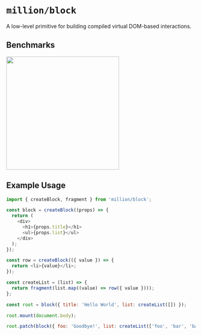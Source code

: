 # `million/block`

A low-level primitive for building compiled virtual DOM-based interactions.

## Benchmarks

<img src="https://cloud-nwwgel7ih-hack-club-bot.vercel.app/0image.png" width="300" />

## Example Usage

```js
import { createBlock, fragment } from 'million/block';

const block = createBlock((props) => {
  return (
    <div>
      <h1>{props.title}</h1>
      <ul>{props.list}</ul>
    </div>
  );
});

const row = createBlock(({ value }) => {
  return <li>{value}</li>;
});

const createList = (list) => {
  return fragment(list.map((value) => row({ value })));
};

const root = block({ title: 'Hello World', list: createList([]) });

root.mount(document.body);

root.patch(block({ foo: 'Goodbye!', list: createList(['foo', 'bar', 'baz']) }));
```
